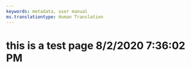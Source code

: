 ```yaml
---
keywords: metadata, user manual
ms.translationtype: Human Translation
---
```

# this is a test page 8/2/2020 7:36:02 PM